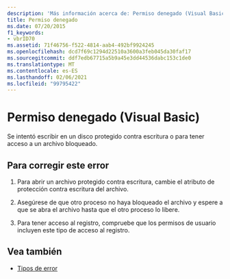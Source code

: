 ```yaml
---
description: 'Más información acerca de: Permiso denegado (Visual Basic)'
title: Permiso denegado
ms.date: 07/20/2015
f1_keywords:
- vbrID70
ms.assetid: 71f46756-f522-4814-aab4-492bf9924245
ms.openlocfilehash: dcd7f69c1294d22510a3600a3feb045da30faf17
ms.sourcegitcommit: ddf7edb67715a5b9a45e3dd44536dabc153c1de0
ms.translationtype: MT
ms.contentlocale: es-ES
ms.lasthandoff: 02/06/2021
ms.locfileid: "99795422"
---
```

# <a name="permission-denied-visual-basic"></a>Permiso denegado (Visual Basic)

Se intentó escribir en un disco protegido contra escritura o para tener acceso a un archivo bloqueado.  
  
## <a name="to-correct-this-error"></a>Para corregir este error  
  
1. Para abrir un archivo protegido contra escritura, cambie el atributo de protección contra escritura del archivo.  
  
2. Asegúrese de que otro proceso no haya bloqueado el archivo y espere a que se abra el archivo hasta que el otro proceso lo libere.  
  
3. Para tener acceso al registro, compruebe que los permisos de usuario incluyen este tipo de acceso al registro.  
  
## <a name="see-also"></a>Vea también

- [Tipos de error](../../programming-guide/language-features/error-types.md)
